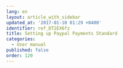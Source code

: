 ```yaml
---
lang: en
layout: article_with_sidebar
updated_at: '2017-01-10 01:29 +0400'
identifier: ref_DT2EX6fz
title: Setting up Paypal Payments Standard
categories:
  - User manual
published: false
order: 120
---
```

